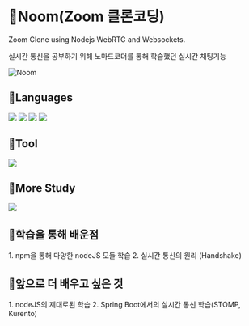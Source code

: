 # 🌿Noom(Zoom 클론코딩)

Zoom Clone using Nodejs WebRTC and Websockets.

실시간 통신을 공부하기 위해 노마드코더를 통해 학습했던 실시간 채팅기능


![Noom](https://user-images.githubusercontent.com/117498827/230630777-8c6e2403-3761-45ae-bc89-e9b304890220.gif)


<div>
<h2> 🌱Languages </h2>
<img src="https://img.shields.io/badge/node.js-339933?style=for-the-badge&logo=nodedotjs&logoColor=white"/>
<img src="https://img.shields.io/badge/npm-CB3837?style=for-the-badge&logo=npm&logoColor=white"/>
<img src="https://img.shields.io/badge/socket.io-010101?style=for-the-badge&logo=socketdotio&logoColor=white"/>
<img src="https://img.shields.io/badge/pug-A86454?style=for-the-badge&logo=pug&logoColor=white"/>
</div>
<div>
<h2> 🌱Tool </h2>
<img src="https://img.shields.io/badge/visualstudiocode-007ACC?style=for-the-badge&logo=visualstudiocode&logoColor=white"/>
</div>
<div>
<h2> 🌱More Study </h2>
<a href="https://velog.io/@noljis95/node.js-%EA%B8%B0%EB%B3%B8-%EA%B0%9C%EB%85%90-%EB%AA%87%EA%B0%80%EC%A7%80">
		<img src="https://img.shields.io/badge/velog-20C997?style=flat&logo=velog&logoColor=white" />
	</a>
</div>
<div>
<h2> 🌱학습을 통해 배운점 </h2>
1. npm을 통해 다양한 nodeJS 모듈 학습
2. 실시간 통신의 원리 (Handshake)
</div>
<div>
<h2> 🌱앞으로 더 배우고 싶은 것</h2>
1. nodeJS의 제대로된 학습
2. Spring Boot에서의 실시간 통신 학습(STOMP, Kurento)
</div>
